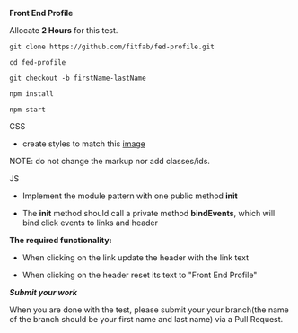 **Front End Profile**

Allocate **2 Hours** for this test.

```
git clone https://github.com/fitfab/fed-profile.git

cd fed-profile

git checkout -b firstName-lastName

npm install

npm start

```

CSS

* create styles to match this [image](https://github.com/fitfab/fed-profile/blob/master/public/images/desired_look.png)

NOTE: do not change the markup nor add classes/ids.

JS

* Implement the module pattern with one public method **init**

* The **init** method should call a private method **bindEvents**, which will bind click events to links and header

**The required functionality:**

* When clicking on the link update the header with the link text

* When clicking on the header reset its text to "Front End Profile"


***Submit your work***

When you are done with the test, please submit your your branch(the name of the branch should be your first name and last name) via a Pull Request.

